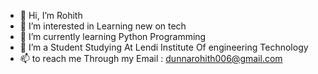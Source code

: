 - 👋 Hi, I’m Rohith
- 👀 I’m interested in Learning new on tech
- 🌱 I’m currently learning Python Programming
- 💞️ I’m a Student Studying At Lendi Institute Of engineering Technology
- 📫 to reach me Through my Email : dunnarohith006@gmail.com

<!---
Rohith-programmer/Rohith-programmer is a ✨ special ✨ repository because its `README.md` (this file) appears on your GitHub profile.
You can click the Preview link to take a look at your changes.
--->
